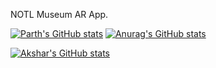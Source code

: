NOTL Museum AR App.


[![Parth's GitHub stats](https://github-readme-stats.vercel.app/api?username=Parth-1612)](https://github.com/parth-1612/github-readme-stats)
[![Anurag's GitHub stats](https://github-readme-stats.vercel.app/api?username=Parth-1612)](https://github.com/anuraghazra/github-readme-stats)

[![Akshar's GitHub stats](https://github-readme-stats.vercel.app/api?username=Aksharpatel812)](https://github.com/Aksharpatel812/github-readme-stats)

